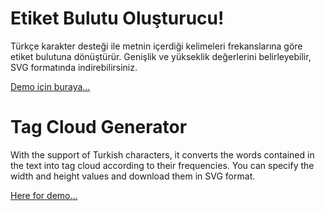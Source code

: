 # Etiket Bulutu Oluşturucu!

Türkçe karakter desteği ile metnin içerdiği kelimeleri frekanslarına göre etiket bulutuna dönüştürür. Genişlik ve yükseklik değerlerini belirleyebilir, SVG formatında indirebilirsiniz.

[Demo için buraya...](https://tag-cloud.herokuapp.com/)


# Tag Cloud Generator

With the support of Turkish characters, it converts the words contained in the text into tag cloud according to their frequencies. You can specify the width and height values and download them in SVG format.

[Here for demo…](https://tag-cloud.herokuapp.com/)